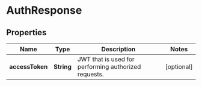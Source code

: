 # AuthResponse

## Properties
Name | Type | Description | Notes
------------ | ------------- | ------------- | -------------
**accessToken** | **String** | JWT that is used for performing authorized requests. |  [optional]
